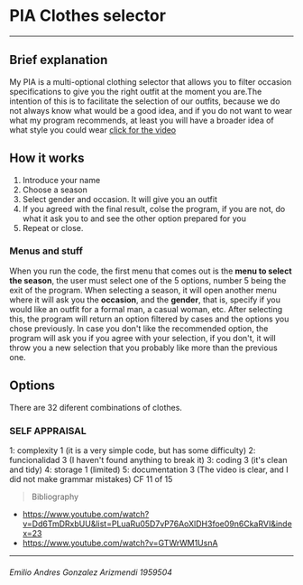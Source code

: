 # PIA Clothes selector
------------
## Brief explanation

My PIA is a multi-optional clothing selector that allows you to filter occasion specifications to give you the right outfit at the moment you are.The intention of this is to facilitate the selection of our outfits, because we do not always know what would be a good idea, and if you do not want to wear what my program recommends, at least you will have a broader idea of ​​what style you could wear
[click for the video](https://youtu.be/zRfybYt_Rj4)

## How it works
1. Introduce your name 
1. Choose a season
1. Select gender and occasion. It will give you an outfit
1. If you agreed with the final result, colse the program, if you are not, do what it ask you to and see the other option prepared for you
1. Repeat or close.

### Menus and stuff

When you run the code, the first menu that comes out is the **menu to select the season**, the user must select one of the 5 options, number 5 being the exit of the program.
When selecting a season, it will open another menu where it will ask you the **occasion**, and the **gender**, that is, specify if you would like an outfit for a formal man, a casual woman, etc.
After selecting this, the program will return an option filtered by cases and the options you chose previously. In case you don't like the recommended option, the program will ask you if you agree with your selection, if you don't, it will throw you a new selection that you probably like more than the previous one.

## Options
There are 32 diferent combinations of clothes.

### SELF APPRAISAL
1: complexity 1 (it is a very simple code, but has some difficulty)
2: funcionalidad 3 (I haven't found anything to break it)
3: coding 3 (it's clean and tidy)
4: storage 1 (limited)
5: documentation 3 (The video is clear, and I did not make grammar mistakes)
CF 11 of 15

> Bibliography 
- https://www.youtube.com/watch?v=Dd6TmDRxbUU&list=PLuaRu05D7vP76AoXlDH3foe09n6CkaRVI&index=23
- https://www.youtube.com/watch?v=GTWrWM1UsnA

------------
###### Emilio Andres Gonzalez Arizmendi  1959504
